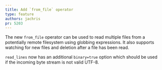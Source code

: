 ```yaml
---
title: Add `from_file` operator
type: feature
authors: jachris
pr: 5203
---
```


The new `from_file` operator can be used to read multiple files from a
potentially remote filesystem using globbing expressions. It also supports
watching for new files and deletion after a file has been read.

`read_lines` now has an additional `binary=true` option which should be used if
the incoming byte stream is not valid UTF-8.
